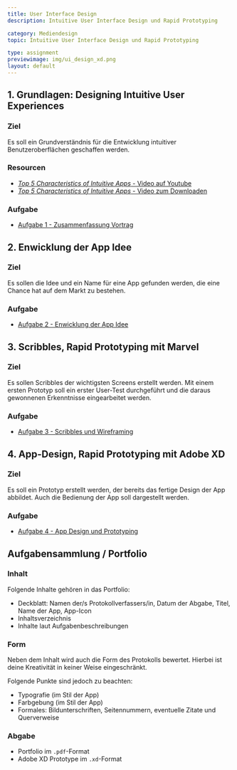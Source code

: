```yaml
---
title: User Interface Design
description: Intuitive User Interface Design und Rapid Prototyping

category: Mediendesign
topic: Intuitive User Interface Design und Rapid Prototyping

type: assignment
previewimage: img/ui_design_xd.png
layout: default
---
```



## 1. Grundlagen: Designing Intuitive User Experiences


### Ziel

Es soll ein Grundverständnis für die Entwicklung intuitiver Benutzeroberflächen geschaffen werden.

### Resourcen
- [_Top 5 Characteristics of Intuitive Apps_ - Video auf Youtube](https://www.youtube.com/watch?v=PtNJSrymZb8)
- [_Top 5 Characteristics of Intuitive Apps_ - Video zum Downloaden](https://devstreaming-cdn.apple.com/videos/wwdc/2014/211xxmyz80g30i9/211/211_sd_designing_intuitive_user_experiences.mov?dl=1)

### Aufgabe
* [Aufgabe 1 - Zusammenfassung Vortrag](11_appdesign_theory.md)


## 2. Enwicklung der App Idee

### Ziel

Es sollen die Idee und ein Name für eine App gefunden werden, die eine Chance hat auf dem Markt zu bestehen.


### Aufgabe
* [Aufgabe 2 - Enwicklung der App Idee](12_appdesign_idea.md)


## 3. Scribbles, Rapid Prototyping mit Marvel

### Ziel
Es sollen Scribbles der wichtigsten Screens erstellt werden. Mit einem ersten Prototyp soll ein erster User-Test durchgeführt und die daraus gewonnenen Erkenntnisse eingearbeitet werden.


### Aufgabe
* [Aufgabe 3 - Scribbles und Wireframing](13_appdesign_scribbles.md)


## 4. App-Design, Rapid Prototyping mit Adobe XD

### Ziel
Es soll ein Prototyp erstellt werden, der bereits das fertige Design der App abbildet. Auch die Bedienung der App soll dargestellt werden.

### Aufgabe 
* [Aufgabe 4 - App Design und Prototyping](14_appdesign_xd.md)

## Aufgabensammlung / Portfolio

### Inhalt
Folgende Inhalte gehören in das Portfolio:
* Deckblatt: Namen der/s Protokollverfassers/in, Datum der Abgabe, Titel, Name der App, App-Icon 
* Inhaltsverzeichnis
* Inhalte laut Aufgabenbeschreibungen

### Form
Neben dem Inhalt wird auch die Form des Protokolls bewertet. Hierbei ist deine Kreativität in
keiner Weise eingeschränkt.

Folgende Punkte sind jedoch zu beachten:
- Typografie (im Stil der App)
- Farbgebung (im Stil der App)
- Formales: Bildunterschriften, Seitennummern, eventuelle Zitate und Querverweise

### Abgabe
- Portfolio im `.pdf`-Format
- Adobe XD Prototype im `.xd`-Format
